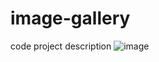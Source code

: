 # image-gallery
code project description
![image](https://github.com/user-attachments/assets/494c539d-6b87-402b-98b4-c0267e887a2e)



